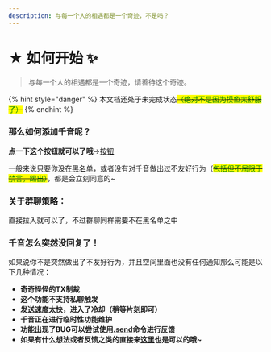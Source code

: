 ```yaml
---
description: 与每一个人的相遇都是一个奇迹，不是吗？
---
```


# ★ 如何开始  ✨

> 与每一个人的相遇都是一个奇迹，请善待这个奇迹。

{% hint style="danger" %}
本文档还处于未完成状态~~<mark style="color:green;">（绝对不是因为摸鱼太舒服了）</mark>~~
{% endhint %}

### 那么如何添加千音呢？

**点一下这个按钮就可以了哦**->[按钮](tencent://message/?uin=959686587)

一般来说只要你没在[黑名单](../extras/fu-lu/hei-ming-dan.md)，或者没有对千音做出过不友好行为（~~<mark style="color:green;">包括但不局限于禁言，踢出）</mark>~~，都是会立刻同意的\~

### 关于群聊策略：

直接拉入就可以了，不过群聊同样需要不在黑名单之中



### 千音怎么突然没回复了！

如果说你不是突然做出了不友好行为，并且空间里面也没有任何通知那么可能是以下几种情况：

* **奇奇怪怪的TX制裁**
* **这个功能不支持私聊触发**
* **发送速度太快，进入了冷却（稍等片刻即可）**
* **千音正在进行临时性功能维护**
* **功能出现了BUG可以尝试使用**[**.send**](../functions/dice.md#.send)**命令进行反馈**
* **如果有什么想法或者反馈之类的直接来**[**这里**](../extras/fu-lu/ru-he-lian-xi.md)**也是可以的哦\~**
